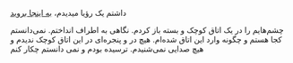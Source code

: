  داشتم یک رؤیا میدیدم، [به اینجا بروید](dream/index.md)

چشم‌هایم را در یک اتاق کوچک و بسته باز کردم. نگاهی به اطراف انداختم. نمی‌دانستم کجا هستم و چگونه وارد این اتاق شده‌ام.
هیچ در و پنجره‌ای در این اتاق کوچک ندیدم و هیچ صدایی نمی‌شنیدم. ترسیده بودم و نمی دانستم چکار کنم
